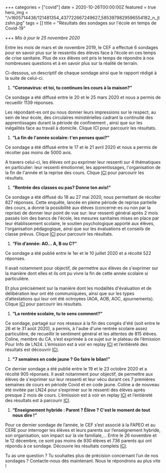 +++
categories = ["covid"]
date = 2020-10-26T00:00:00Z
featured = true
hero_img = "/v1605714436/121481354_437722667249627_5853979829596554182_n_jtzshn.jpg"
tags = []
title = "Résultats des sondages sur l'école en temps de Covid-19"

+++
_Mis à jour le 25 novembre 2020_

Entre les mois de mars et de novembre 2019, le CEF a effectué 6 sondages pour en savoir plus sur le ressentis des élèves face à l’école en ces temps de crise sanitaire. Plus de xxx élèves ont pris le temps de répondre à nos nombreuses questions et à en savoir plus sur la réalité de terrain.

Ci-dessous, un descriptif de chaque sondage ainsi que le rapport rédigé à la suite de celui-ci.

1. **“Coronavirus: et toi, tu continues les cours à la maison?”**

Ce sondage a été diffusé entre le 20 et le 25 mars 2020 et nous a permis de recueillir 1139 réponses.

Les répondant-es ont pu nous donner leurs impressions sur le respect, au sein de leur école, des circulaires ministérielles cadrant la continuité des apprentissages durant la période de confinement , ainsi que sur les inégalités face au travail à domicile. Clique ICI pour parcourir les résultats.

1. **“La fin de l'année scolaire: t'en penses quoi?”**

Ce sondage a été diffusé entre le 17 et le 21 avril 2020 et nous a permis de récolter pas moins de 5000 avis.

A travers celui-ci, les élèves ont pu exprimer leur ressenti sur 4 thématiques en particulier: leur ressenti émotionnel, les apprentissages, l'organisation de la fin de l'année et la reprise des cours. Clique [ICI](https://res.cloudinary.com/cefasbl/image/upload/v1606745987/SONDAGE_CEF_2_q3vobb.pdf) pour parcourir les résultats.

1. **“Rentrée des classes ou pas? Donne ton avis!”**

Ce sondage a été diffusé du 18 au 27 mai 2020, nous permettant de récolter 827 réponses. Cette enquête, lancée en pleine période de reprise partielle des cours, a donné la possibilité aux élèves (concerné-es ou non par la reprise) de donner leur point de vue sur: leur ressenti général après 2 mois passés loin des bancs de l'école, les mesures sanitaires mises en place par leur établissement scolaire, le soutien psychologique apporté aux élèves, l'organisation pédagogique, ainsi que sur les évaluations et conseils de classe prévus. Clique [ICI](https://res.cloudinary.com/cefasbl/image/upload/v1606745994/SONDAGE_CEF_3_f96xdu.pdf) pour parcourir les résultats.

1. **“Fin d’année: AO… A, B ou C?”**

Ce sondage a été publié entre le 1er et le 10 juillet 2020 et a récolté 522 réponses.

Il avait notamment pour objectif, de permettre aux élèves de s'exprimer sur la manière dont elles et ils ont pu vivre la fin de cette année scolaire si particulière.

Et plus précisément sur la manière dont les modalités d'évaluation et de délibération leur ont été communiquées, ainsi que sur les types d’attestations qui leur ont été octroyées (AOA, AOB, AOC, ajournements). Clique [ICI](https://res.cloudinary.com/cefasbl/image/upload/v1606745999/SONDAGE_CEF_4_gwvroz.pdf) pour parcourir les résultats.

1. **“La rentrée scolaire, tu te sens comment?”**

Ce sondage, partagé sur nos réseaux à la fin des congés d'été (soit entre le 26 et le 31 août 2020), a permis, à l'aube d'une rentrée scolaire assez particulière, de recueillir le sentiment général et les attentes de 815 élèves. Coline, membre du CA, s’est exprimée à ce sujet sur le plateau de l’émission Pour Info de LN24. L’émission est à voir en replay [ICI](https://www.ln24.be/2020-08-31/pour-info-quelle-adaptation-pour-lecole-post-covid) et l’entièreté des résultats est découvrir [ICI](https://app.forestry.io/sites/ml7gngfqrf-cbg/#/media/).

1. **"7 semaines en code jaune ? Go faire le bilan!”**

Ce dernier sondage a été publié entre le 19 et le 23 octobre 2020 et a récolté 905 réponses. Il avait notamment pour objectif, de permettre aux élèves de s'exprimer sur leur ressenti et leur vécu durant ces 7 premières semaines de cours en période Covid et en code jaune. Coline a de nouveau été invitée par LN24 pour s’exprimer sur le ressenti des élèves après presque 2 mois de cours. L’émission est à voir en replay [ICI](https://www.ln24.be/2020-11-13/pour-info-retour-lecole-en-code-rouge) et l’entièreté des résultats est à parcourir [ICI](https://res.cloudinary.com/cefasbl/image/upload/v1606746010/SONDAGE_CEF_6_jdikkl.pdf).

1. **“Enseignement hybride : Parent ? Élève ? C'est le moment de tout nous dire !”**

Pour ce dernier sondage de l’année, le CEF s’est associé à la FAPEO et au CERE pour interroger les élèves et leurs parents sur l’enseignement hybride, son organisation, son impact sur la vie familiale,... Entre le 26 novembre et le 12 décembre, ce sont pas moins de 930 élèves et 736 parents qui ont répondu à ce sondage. Découvre les résultats complets [ICI](https://res.cloudinary.com/cefasbl/image/upload/v1612546033/Rapports/CEF_-_CERE_-_FAPEO_-_R%C3%A9sultats_de_l_enqu%C3%AAte_sur_l_enseignement_hybride_analyse_et_recommandations_COMPRESSE_bwglfh.pdf "Rapport 7 - CEF-FAPEO-CERE : Ecole en période Covid-19").

Tu as une question ? Tu souhaites plus de précision concernant l’un de nos sondages ? Contacte-nous dès maintenant. Nous te répondrons au plus vite !